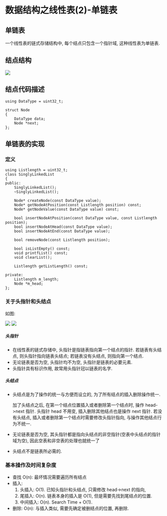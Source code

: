 # 数据结构之线性表(2)-单链表

## 单链表
一个线性表的链式存储结构中, 每个结点只包含一个指针域, 这种线性表为单链表.

## 结点结构
![](http://i.imgur.com/VbeZ0eI.png)

## 结点代码描述

    using DataType = uint32_t;

	struct Node
	{
    	DataType data;
    	Node *next;
	};

## 单链表的实现

### 定义

	using Listlength = uint32_t;
    class SinglyLinkedList
	{
	public:
	    SinglyLinkedList();
	    ~SinglyLinkedList();
	
	    Node* createNode(const DataType value);
	    Node* getNodeAtPosition(const Listlength position) const;
	    Node* getNodeValue(const DataType value) const;
	
	    bool insertNodeAtPosition(const DataType value, const Listlength position);
	    bool insertNodeAtHead(const DataType value);
	    bool insertNodeAtEnd(const DataType value);
	
	    bool removeNode(const Listlength position);
	
	    bool isListEmpty() const;
	    void printfList() const;
	    void clearList();
	
	    Listlength getListLength() const;
	
	private:
	    Listlength m_length;
	    Node *m_head;
	};


### 关于头指针和头结点

如图:

![](http://i.imgur.com/3Vc7WVl.jpg)
![](http://i.imgur.com/IZNyHwF.jpg)

##### 头指针
- 在线性表的链式存储中, 头指针是指链表指向第一个结点的指针. 若链表有头结点, 则头指针指向链表头结点; 若链表没有头结点, 则指向第一个结点.
- 无论链表是否为空, 头指针均不为空, 头指针是链表的必要元素.
- 头指针具有标识作用, 故常用头指针冠以链表的名字.

##### 头结点
- 头结点是为了操作的统一与方便而设立的, 为了所有结点的插入删除操作统一.

	加了头结点之后, 在第一个结点位置插入或者删除第一个结点时, 操作 head->next 指针. 头指针 head 不用变, 插入删除其他结点也是操作 next 指针.	若没有头结点, 插入或者删除第一个结点时需要修改头指针指向, 与操作其他结点行为不统一.
	
- 无论链表是否为空, 其头指针都是指向头结点的非空指针(空表中头结点的指针域为空), 因此空表和非空表的处理也就统一了
- 头结点不是链表所必需的.



### 基本操作及时间复杂度
- 查找 O(n): 最坏情况需要遍历所有结点
- 插入: 
	1. 头插入: O(1). 已知头指针和头结点, 只需修改 head->next 的指向,   
    2. 尾插入: O(n). 链表本身的插入是 O(1), 但是需要先找到尾结点的位置.
    3. 中间插入: O(n). Search Time + O(1).
- 删除: O(n): 与插入类似, 需要先确定被删结点的位置, 再删除.
	
